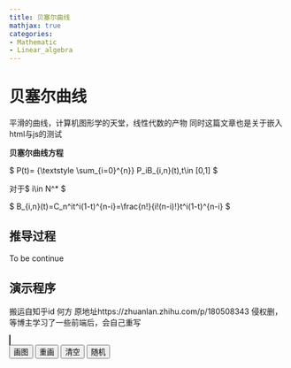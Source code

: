 ```yaml
---
title: 贝塞尔曲线
mathjax: true
categories:
- Mathematic
- Linear_algebra
---
```



# 贝塞尔曲线
平滑的曲线，计算机图形学的天堂，线性代数的产物
同时这篇文章也是关于嵌入html与js的测试

<!--more-->

**贝塞尔曲线方程**

$ P(t)= {\textstyle \sum_{i=0}^{n}} P_iB_{i,n}(t),t\in [0,1] $

对于$ i\in N^* $

$ B_{i,n}(t)=C_n^it^i(1-t)^{n-i}=\frac{n!}{i!(n-i)!}t^i(1-t)^{n-i} $


## 推导过程
To be continue

## 演示程序
搬运自知乎id 何方
原地址https://zhuanlan.zhihu.com/p/180508343
侵权删，等博主学习了一些前端后，会自己重写
<body>
    <canvas id="canvas" style="border: 1px solid" width="500%" height="500%"></canvas>
    <div class="buttonContainer">
        <div>
            <button id="draw">画图</button>
            <button id="reDraw">重画</button>
            <button id="clear">清空</button>
            <button id="radom">随机</button>
        </div>
    </div>
    <script>
        const cv = document.getElementById("canvas");
        const draw = document.getElementById("draw");
        const clear = document.getElementById("clear");
        const reDraw = document.getElementById("reDraw");
        if (/Mobi|Android|iPhone/i.test(navigator.userAgent)) {
            cv.height = 290;
            cv.width = 290;
        }
        let points = [];
        const ctx = cv.getContext("2d");
        let offset = 0;
        let timer;
        function calcMiddlePoint(p1, p2) {
            return { x: (p2.x - p1.x) * offset + p1.x, y: (p2.y - p1.y) * offset + p1.y };
        }
        let finalPoints = [];
        function drawLine() {
            let last = {}
            ctx.strokeStyle = "red";
            ctx.lineWidth = 3;
            ctx.beginPath();
            finalPoints.forEach(({ x, y }, index) => {
                if (index === 0) {
                    ctx.moveTo(x, y)
                } else {
                    ctx.lineTo(x, y)
                }
            });
            ctx.stroke();
        }
        function drawLines(ps, color) {
            if (ps.length < 2) {
                const { x, y } = ps[0];
                finalPoints.push({ x, y });
                drawLine();
                return;
            }
            ctx.lineWidth = 1;
            ctx.strokeStyle = color || "green";
            ctx.beginPath();
            for (let i = 0; i < ps.length; i++) {
                const { x, y } = ps[i];
                if (i === 0) {
                    ctx.moveTo(x, y);
                } else {
                    ctx.lineTo(x, y);
                }
            }
            ctx.stroke();
            const pps = [];
            for (let i = 0; i < ps.length - 1; i++) {
                pps.push(calcMiddlePoint(ps[i], ps[i + 1], .5));
            }
            drawLines(pps)
        }
        function doDraw() {
            if (points.length < 2) {
                alert(`无法画图，请至少指定2个点`);
                return;
            }
            timer && clearInterval(timer);
            drawLines(points, 'blue');
            timer = setInterval(() => {
                offset += 0.001;
                window.requestAnimationFrame(() => {
                    ctx.clearRect(0, 0, cv.width, cv.height);
                    drawLines(points, 'blue');
                });
                if (offset >= 1) {
                    clearInterval(timer);
                }
            }, 1);
        }
        reDraw.addEventListener("click", function () {
            finalPoints = [];
            offset = 0;
            ctx.clearRect(0, 0, cv.width, cv.height);
            doDraw();
        });
        draw.addEventListener("click", doDraw);
        clear.addEventListener("click", () => {
            points = [];
            finalPoints = [];
            offset = 0;
            ctx.clearRect(0, 0, cv.width, cv.height);
        });
        cv.addEventListener("click", function (e) {
            points.push({ x: e.offsetX, y: e.offsetY });
            console.log("point:", { x: e.offsetX, y: e.offsetY });
            ctx.fillStyle = "black";
            ctx.beginPath();
            ctx.arc(e.offsetX, e.offsetY, 2, 0, Math.PI * 2);
            ctx.fill();
        });
        radom.addEventListener("click", () => {
            points = [];
            finalPoints = [];
            offset = 0;
            ctx.clearRect(0, 0, cv.width, cv.height);
            for (let i = 0; i < 10; i++) {
                points.push({ x: Math.random() * cv.width, y: Math.random() * cv.height })
            }
            doDraw();
        });
    </script>
</body>